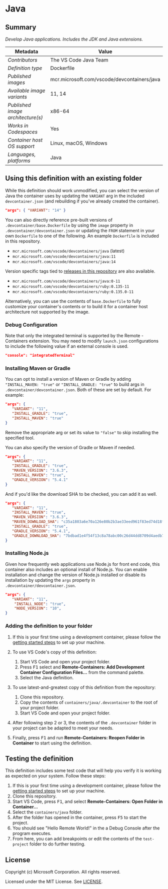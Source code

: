 # Java

## Summary

*Develop Java applications. Includes the JDK and Java extensions.*

| Metadata | Value |  
|----------|-------|
| *Contributors* | The VS Code Java Team |
| *Definition type* | Dockerfile |
| *Published images* | mcr.microsoft.com/vscode/devcontainers/java |
| *Available image variants* | 11, 14 |
| *Published image architecture(s)* | x86-64 |
| *Works in Codespaces* | Yes |
| *Container host OS support* | Linux, macOS, Windows |
| *Languages, platforms* | Java |

## Using this definition with an existing folder

While this definition should work unmodified, you can select the version of Java the container uses by updating the `VARIANT` arg in the included `devcontainer.json` (and rebuilding if you've already created the container).

```json
"args": { "VARIANT": "14" }
```

You can also directly reference pre-built versions of `.devcontainer/base.Dockerfile` by using the `image` property in `.devcontainer/devcontainer.json` or updating the `FROM` statement in your own  `Dockerfile` to one of the following. An example `Dockerfile` is included in this repository.

- `mcr.microsoft.com/vscode/devcontainers/java` (latest)
- `mcr.microsoft.com/vscode/devcontainers/java:11`
- `mcr.microsoft.com/vscode/devcontainers/java:14`

Version specific tags tied to [releases in this repository](https://github.com/microsoft/vscode-dev-containers/releases) are also available.

- `mcr.microsoft.com/vscode/devcontainers/java:0-11`
- `mcr.microsoft.com/vscode/devcontainers/ruby:0.135-11`
- `mcr.microsoft.com/vscode/devcontainers/ruby:0.135.0-11`

Alternatively, you can use the contents of `base.Dockerfile` to fully customize your container's contents or to build it for a container host architecture not supported by the image.

### Debug Configuration

Note that only the integrated terminal is supported by the Remote - Containers extension. You may need to modify `launch.json` configurations to include the following value if an external console is used.

```json
"console": "integratedTerminal"
```

### Installing Maven or Gradle

You can opt to install a version of Maven or Gradle by adding `"INSTALL_MAVEN: "true"` or `"INSTALL_GRADLE: "true"` to build args in `.devcontainer/devcontainer.json`. Both of these are set by default. For example:

```json
"args": { 
   "VARIANT": "11",
   "INSTALL_GRADLE": "true",
   "INSTALL_MAVEN": "true"
}
```

Remove the appropriate arg or set its value to `"false"` to skip installing the specified tool.

You can also specify the version of Gradle or Maven if needed.

```json
"args": { 
   "VARIANT": "11",
   "INSTALL_GRADLE": "true",
   "MAVEN_VERSION": "3.6.3",
   "INSTALL_MAVEN": "true",
   "GRADLE_VERSION": "5.4.1"
}
```

And if you'd like the download SHA to be checked, you can add it as well.

```json
"args": {
   "VARIANT": "11",
   "INSTALL_MAVEN": "true",
   "MAVEN_VERSION": "3.6.3",
   "MAVEN_DOWNLOAD_SHA": "c35a1803a6e70a126e80b2b3ae33eed961f83ed74d18fcd16909b2d44d7dada3203f1ffe726c17ef8dcca2dcaa9fca676987befeadc9b9f759967a8cb77181c0",
   "INSTALL_GRADLE": "true",
   "GRADLE_VERSION": "5.4.1",
   "GRADLE_DOWNLOAD_SHA": "7bdbad1e4f54f13c8a78abc00c26d44dd8709d4aedb704d913fb1bb78ac025dc"
}
```

### Installing Node.js

Given how frequently web applications use Node.js for front end code, this container also includes an optional install of Node.js. You can enable installation and change the version of Node.js installed or disable its installation by updating the `args` property in `.devcontainer/devcontainer.json`.

```json
"args": {
   "VARIANT": "11",
    "INSTALL_NODE": "true",
    "NODE_VERSION": "10",
}
```

### Adding the definition to your folder

1. If this is your first time using a development container, please follow the [getting started steps](https://aka.ms/vscode-remote/containers/getting-started) to set up your machine.

2. To use VS Code's copy of this definition:
   1. Start VS Code and open your project folder.
   2. Press <kbd>F1</kbd> select and **Remote-Containers: Add Development Container Configuration Files...** from the command palette.
   3. Select the Java definition.

3. To use latest-and-greatest copy of this definition from the repository:
   1. Clone this repository.
   2. Copy the contents of `containers/java/.devcontainer` to the root of your project folder.
   3. Start VS Code and open your project folder.

4. After following step 2 or 3, the contents of the `.devcontainer` folder in your project can be adapted to meet your needs.

5. Finally, press <kbd>F1</kbd> and run **Remote-Containers: Reopen Folder in Container** to start using the definition.

## Testing the definition

This definition includes some test code that will help you verify it is working as expected on your system. Follow these steps:

1. If this is your first time using a development container, please follow the [getting started steps](https://aka.ms/vscode-remote/containers/getting-started) to set up your machine.
2. Clone this repository.
3. Start VS Code, press <kbd>F1</kbd>, and select **Remote-Containers: Open Folder in Container...**
4. Select the `containers/java` folder.
5. After the folder has opened in the container, press <kbd>F5</kbd> to start the project.
6. You should see "Hello Remote World!" in the a Debug Console after the program executes.
7. From here, you can add breakpoints or edit the contents of the `test-project` folder to do further testing.

## License

Copyright (c) Microsoft Corporation. All rights reserved.

Licensed under the MIT License. See [LICENSE](https://github.com/Microsoft/vscode-dev-containers/blob/master/LICENSE).
